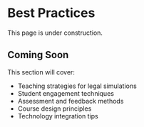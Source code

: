 # Best Practices

This page is under construction.

## Coming Soon

This section will cover:
- Teaching strategies for legal simulations
- Student engagement techniques
- Assessment and feedback methods
- Course design principles
- Technology integration tips
